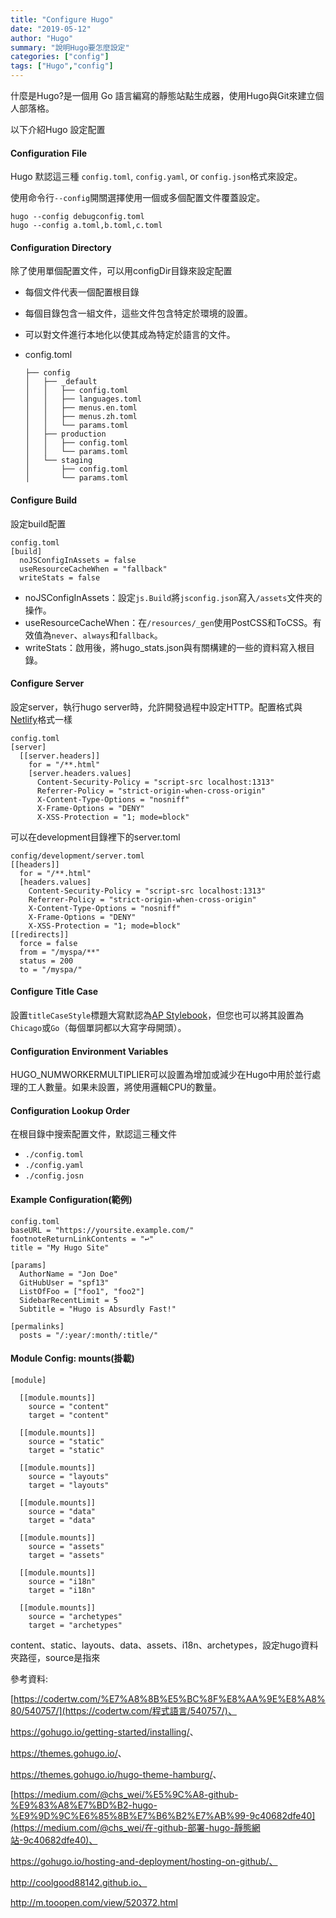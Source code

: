 ```yaml
---
title: "Configure Hugo"
date: "2019-05-12"
author: "Hugo"
summary: "說明Hugo要怎麼設定"
categories: ["config"]
tags: ["Hugo","config"]
---
```


什麼是Hugo?是一個用 Go 語言編寫的靜態站點生成器，使用Hugo與Git來建立個人部落格。

以下介紹Hugo 設定配置

#### Configuration File

Hugo 默認這三種 `config.toml`, `config.yaml`, or `config.json`格式來設定。

使用命令行`--config`開關選擇使用一個或多個配置文件覆蓋設定。

```
hugo --config debugconfig.toml
hugo --config a.toml,b.toml,c.toml
```

#### Configuration Directory

除了使用單個配置文件，可以用configDir目錄來設定配置

- 每個文件代表一個配置根目錄

- 每個目錄包含一組文件，這些文件包含特定於環境的設置。

- 可以對文件進行本地化以使其成為特定於語言的文件。

- config.toml

  ```
  ├── config
  │   ├── _default
  │   │   ├── config.toml
  │   │   ├── languages.toml
  │   │   ├── menus.en.toml
  │   │   ├── menus.zh.toml
  │   │   └── params.toml
  │   ├── production
  │   │   ├── config.toml
  │   │   └── params.toml
  │   └── staging
  │       ├── config.toml
  │       └── params.toml
  ```

#### Configure Build 

設定build配置

```
config.toml
[build]
  noJSConfigInAssets = false
  useResourceCacheWhen = "fallback"
  writeStats = false
```

- noJSConfigInAssets：設定`js.Build`將`jsconfig.json`寫入`/assets`文件夾的操作。
- useResourceCacheWhen：在`/resources/_gen`使用PostCSS和ToCSS。有效值為`never`、`always`和`fallback`。
- writeStats：啟用後，將hugo_stats.json與有關構建的一些的資料寫入根目錄。

#### Configure Server

設定server，執行hugo server時，允許開發過程中設定HTTP。配置格式與[Netlify](https://docs.netlify.com/routing/headers/#syntax-for-the-netlify-configuration-file)格式一樣

```
config.toml
[server]
  [[server.headers]]
    for = "/**.html"
    [server.headers.values]
      Content-Security-Policy = "script-src localhost:1313"
      Referrer-Policy = "strict-origin-when-cross-origin"
      X-Content-Type-Options = "nosniff"
      X-Frame-Options = "DENY"
      X-XSS-Protection = "1; mode=block"
```

可以在development目錄裡下的server.toml

```
config/development/server.toml
[[headers]]
  for = "/**.html"
  [headers.values]
    Content-Security-Policy = "script-src localhost:1313"
    Referrer-Policy = "strict-origin-when-cross-origin"
    X-Content-Type-Options = "nosniff"
    X-Frame-Options = "DENY"
    X-XSS-Protection = "1; mode=block"
[[redirects]]
  force = false
  from = "/myspa/**"
  status = 200
  to = "/myspa/"
```

#### Configure Title Case

設置`titleCaseStyle`標題大寫默認為[AP Stylebook](https://www.apstylebook.com/)，但您也可以將其設置為`Chicago`或`Go`（每個單詞都以大寫字母開頭）。

#### Configuration Environment Variables

HUGO_NUMWORKERMULTIPLIER可以設置為增加或減少在Hugo中用於並行處理的工人數量。如果未設置，將使用邏輯CPU的數量。

#### Configuration Lookup Order

在根目錄中搜索配置文件，默認這三種文件

- `./config.toml`
- `./config.yaml`
- `./config.josn`

#### Example Configuration(範例)

```
config.toml
baseURL = "https://yoursite.example.com/"
footnoteReturnLinkContents = "↩"
title = "My Hugo Site"

[params]
  AuthorName = "Jon Doe"
  GitHubUser = "spf13"
  ListOfFoo = ["foo1", "foo2"]
  SidebarRecentLimit = 5
  Subtitle = "Hugo is Absurdly Fast!"

[permalinks]
  posts = "/:year/:month/:title/"
```



#### Module Config: mounts(掛載)

```
[module]

  [[module.mounts]]
    source = "content"
    target = "content"

  [[module.mounts]]
    source = "static"
    target = "static"

  [[module.mounts]]
    source = "layouts"
    target = "layouts"

  [[module.mounts]]
    source = "data"
    target = "data"

  [[module.mounts]]
    source = "assets"
    target = "assets"

  [[module.mounts]]
    source = "i18n"
    target = "i18n"

  [[module.mounts]]
    source = "archetypes"
    target = "archetypes"
```

content、static、layouts、data、assets、i18n、archetypes，設定hugo資料夾路徑，source是指來



參考資料:

[https://codertw.com/%E7%A8%8B%E5%BC%8F%E8%AA%9E%E8%A8%80/540757/](https://codertw.com/程式語言/540757/)、

<https://gohugo.io/getting-started/installing/>、

<https://themes.gohugo.io/>、

<https://themes.gohugo.io/hugo-theme-hamburg/>、

[https://medium.com/@chs_wei/%E5%9C%A8-github-%E9%83%A8%E7%BD%B2-hugo-%E9%9D%9C%E6%85%8B%E7%B6%B2%E7%AB%99-9c40682dfe40](https://medium.com/@chs_wei/在-github-部署-hugo-靜態網站-9c40682dfe40)、

https://gohugo.io/hosting-and-deployment/hosting-on-github/、

http://coolgood88142.github.io、

<http://m.tooopen.com/view/520372.html>